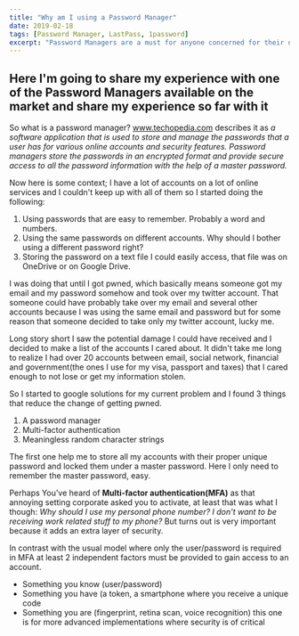 ```yaml
---
title: "Why am I using a Password Manager"
date: 2019-02-18
tags: [Password Manager, LastPass, 1password]
excerpt: "Password Managers are a must for anyone concerned for their own privacy"
---
```


## Here I'm going to share my experience with one of the Password Managers available on the market and share my experience so far with it

So what is a password manager?
www.techopedia.com describes it as *a software application that is used to store and manage the passwords that a user has for various online accounts and security features. Password managers store the passwords in an encrypted format and provide secure access to all the password information with the help of a master password.*

Now here is some context; I have a lot of accounts on a lot of online services and I couldn't keep up with all of them so I started doing the following:

1. Using passwords that are easy to remember. Probably a word and numbers.
2. Using the same passwords on different accounts. Why should I bother using a different password right?
3. Storing the password on a text file I could easily access, that file was on OneDrive or on Google Drive.

I was doing that until I got pwned, which basically means someone got my email and my password somehow and took over my twitter account. That someone could have probably take over my email and several other accounts because I was using the same email and password but for some reason that someone decided to take only my twitter account, lucky me.

Long story short I saw the potential damage I could have received and I decided to make a list of the accounts I cared about. It didn't take me long to realize I had over 20 accounts between email, social network, financial and government(the ones I use for my visa, passport and taxes) that I cared enough to not lose or get my information stolen.

So I started to google solutions for my current problem and I found 3 things that reduce the change of getting pwned.
1. A password manager
2. Multi-factor authentication
3. Meaningless random character strings

The first one help me to store all my accounts with their proper unique password and locked them under a master password. Here I only need to remember the master password, easy.

Perhaps You've heard of **Multi-factor authentication(MFA)** as that annoying setting corporate asked you to activate, at least that was what I though: *Why should I use my personal phone number? I don't want to be receiving work related stuff to my phone?* But turns out is very important because it adds an extra layer of security.

In contrast with the usual model where only the user/password is required in MFA at least 2 independent factors must be provided to gain access to an account.

* Something you know (user/password)
* Something you have (a token, a smartphone where you receive a unique code
* Something you are (fingerprint, retina scan, voice recognition) this one is for more advanced implementations where security is of critical 
